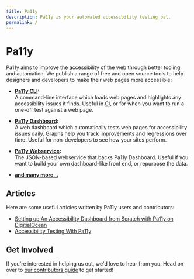 ```yaml
---
title: Pa11y
description: Pa11y is your automated accessibility testing pal.
permalink: /
---
```



# Pa11y

Pa11y aims to improve the accessibility of the web through better tooling and automation. We publish a range of free and open source tools to help designers and developers to make their web pages more accessible:

  - **[Pa11y CLI]:**<br/>
    A command-line interface which loads web pages and highlights any accessibility issues it finds. Useful in <abbr title="Continuous Integration">CI</abbr>, or for when you want to run a one-off test against a web page.

  - **[Pa11y Dashboard]:**<br/>
    A web dashboard which automatically tests web pages for accessibility issues daily. Graphs help you track improvements and regressions over time. Useful for non-developers to see how your sites perform.

  - **[Pa11y Webservice]:**<br/>
    The JSON-based webservice that backs Pa11y Dashboard. Useful if you want to build your own dashboard-like front end, or repurpose the data.

  - **[and many more...][projects]**


## Articles

Here are some useful articles written by Pa11y users and contributors:

  - [Setting up An Accessibility Dashboard from Scratch with Pa11y on DigitialOcean](https://una.im/pa11y-dash/)
  - [Accessibility Testing With Pa11y](http://cruft.io/posts/accessibility-testing-with-pa11y/)


## Get Involved

If you're interested in helping us out, we'd love to hear from you. Head on over to [our contributors guide][contributors] to get started!



[contributors]: /contributing/
[pa11y cli]: https://github.com/springernature/pa11y
[pa11y dashboard]: https://github.com/springernature/pa11y-dashboard
[pa11y webservice]: https://github.com/springernature/pa11y-webservice
[projects]: /projects/
